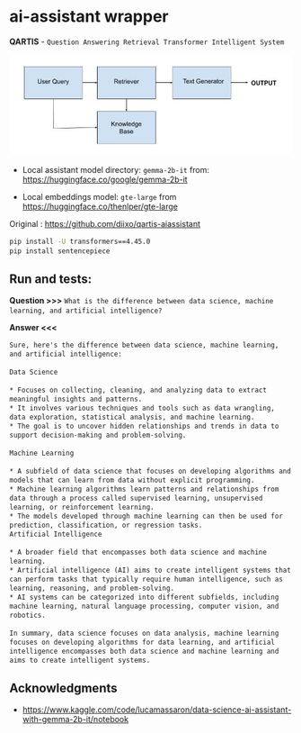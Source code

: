
# ai-assistant wrapper

**QARTIS** - `Question Answering Retrieval Transformer Intelligent System`


<div align="left" width="855" height="305">
  <img src="/assets/High-Level_RAG_Architecture_rev2.jpg">
</div>


* Local assistant model directory: `gemma-2b-it` from: https://huggingface.co/google/gemma-2b-it

* Local embeddings model: `gte-large` from https://huggingface.co/thenlper/gte-large

Original : https://github.com/diixo/qartis-aiassistant


```bash
pip install -U transformers==4.45.0
pip install sentencepiece
```


## Run and tests:

**Question >>>**
`What is the difference between data science, machine learning, and artificial intelligence?`

**Answer <<<**
```
Sure, here's the difference between data science, machine learning, and artificial intelligence:

Data Science

* Focuses on collecting, cleaning, and analyzing data to extract meaningful insights and patterns.
* It involves various techniques and tools such as data wrangling, data exploration, statistical analysis, and machine learning.
* The goal is to uncover hidden relationships and trends in data to support decision-making and problem-solving.

Machine Learning

* A subfield of data science that focuses on developing algorithms and models that can learn from data without explicit programming.
* Machine learning algorithms learn patterns and relationships from data through a process called supervised learning, unsupervised learning, or reinforcement learning.
* The models developed through machine learning can then be used for prediction, classification, or regression tasks.
Artificial Intelligence

* A broader field that encompasses both data science and machine learning.
* Artificial intelligence (AI) aims to create intelligent systems that can perform tasks that typically require human intelligence, such as learning, reasoning, and problem-solving.
* AI systems can be categorized into different subfields, including machine learning, natural language processing, computer vision, and robotics.

In summary, data science focuses on data analysis, machine learning focuses on developing algorithms for data learning, and artificial intelligence encompasses both data science and machine learning and aims to create intelligent systems.
```


## Acknowledgments

* https://www.kaggle.com/code/lucamassaron/data-science-ai-assistant-with-gemma-2b-it/notebook
